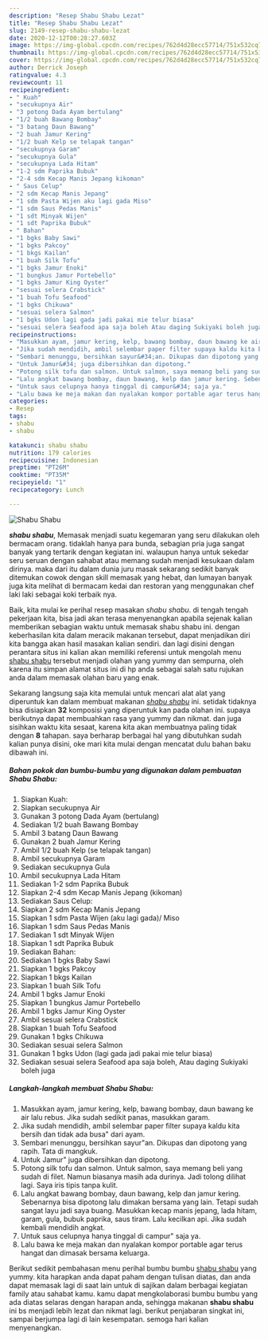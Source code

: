 ```yaml
---
description: "Resep Shabu Shabu Lezat"
title: "Resep Shabu Shabu Lezat"
slug: 2149-resep-shabu-shabu-lezat
date: 2020-12-12T00:28:27.603Z
image: https://img-global.cpcdn.com/recipes/762d4d28ecc57714/751x532cq70/shabu-shabu-foto-resep-utama.jpg
thumbnail: https://img-global.cpcdn.com/recipes/762d4d28ecc57714/751x532cq70/shabu-shabu-foto-resep-utama.jpg
cover: https://img-global.cpcdn.com/recipes/762d4d28ecc57714/751x532cq70/shabu-shabu-foto-resep-utama.jpg
author: Derrick Joseph
ratingvalue: 4.3
reviewcount: 11
recipeingredient:
- " Kuah"
- "secukupnya Air"
- "3 potong Dada Ayam bertulang"
- "1/2 buah Bawang Bombay"
- "3 batang Daun Bawang"
- "2 buah Jamur Kering"
- "1/2 buah Kelp se telapak tangan"
- "secukupnya Garam"
- "secukupnya Gula"
- "secukupnya Lada Hitam"
- "1-2 sdm Paprika Bubuk"
- "2-4 sdm Kecap Manis Jepang kikoman"
- " Saus Celup"
- "2 sdm Kecap Manis Jepang"
- "1 sdm Pasta Wijen aku lagi gada Miso"
- "1 sdm Saus Pedas Manis"
- "1 sdt Minyak Wijen"
- "1 sdt Paprika Bubuk"
- " Bahan"
- "1 bgks Baby Sawi"
- "1 bgks Pakcoy"
- "1 bkgs Kailan"
- "1 buah Silk Tofu"
- "1 bgks Jamur Enoki"
- "1 bungkus Jamur Portebello"
- "1 bgks Jamur King Oyster"
- "sesuai selera Crabstick"
- "1 buah Tofu Seafood"
- "1 bgks Chikuwa"
- "sesuai selera Salmon"
- "1 bgks Udon lagi gada jadi pakai mie telur biasa"
- "sesuai selera Seafood apa saja boleh Atau daging Sukiyaki boleh juga"
recipeinstructions:
- "Masukkan ayam, jamur kering, kelp, bawang bombay, daun bawang ke air lalu rebus. Jika sudah sedikit panas, masukkan garam."
- "Jika sudah mendidih, ambil selembar paper filter supaya kaldu kita bersih dan tidak ada busa&#34; dari ayam."
- "Sembari menunggu, bersihkan sayur&#34;an. Dikupas dan dipotong yang rapih. Tata di mangkuk."
- "Untuk Jamur&#34; juga dibersihkan dan dipotong."
- "Potong silk tofu dan salmon. Untuk salmon, saya memang beli yang sudah di filet. Namun biasanya masih ada durinya. Jadi tolong dilihat lagi. Saya iris tipis tanpa kulit."
- "Lalu angkat bawang bombay, daun bawang, kelp dan jamur kering. Sebenarnya bisa dipotong lalu dimakan bersama yang lain. Tetapi sudah sangat layu jadi saya buang. Masukkan kecap manis jepang, lada hitam, garam, gula, bubuk paprika, saus tiram. Lalu kecilkan api. Jika sudah kembali mendidih angkat."
- "Untuk saus celupnya hanya tinggal di campur&#34; saja ya."
- "Lalu bawa ke meja makan dan nyalakan kompor portable agar terus hangat dan dimasak bersama keluarga."
categories:
- Resep
tags:
- shabu
- shabu

katakunci: shabu shabu 
nutrition: 179 calories
recipecuisine: Indonesian
preptime: "PT26M"
cooktime: "PT35M"
recipeyield: "1"
recipecategory: Lunch

---
```



![Shabu Shabu](https://img-global.cpcdn.com/recipes/762d4d28ecc57714/751x532cq70/shabu-shabu-foto-resep-utama.jpg)

<b><i>shabu shabu</i></b>, Memasak menjadi suatu kegemaran yang seru dilakukan oleh bermacam orang. tidaklah hanya para bunda, sebagian pria juga sangat banyak yang tertarik dengan kegiatan ini. walaupun hanya untuk sekedar seru seruan dengan sahabat atau memang sudah menjadi kesukaan dalam dirinya. maka dari itu dalam dunia juru masak sekarang sedikit banyak ditemukan cowok dengan skill memasak yang hebat, dan lumayan banyak juga kita melihat di bermacam kedai dan restoran yang menggunakan chef laki laki sebagai koki terbaik nya.

Baik, kita mulai ke perihal resep masakan <i>shabu shabu</i>. di tengah tengah pekerjaan kita, bisa jadi akan terasa menyenangkan apabila sejenak kalian memberikan sebagian waktu untuk memasak shabu shabu ini. dengan keberhasilan kita dalam meracik makanan tersebut, dapat menjadikan diri kita bangga akan hasil masakan kalian sendiri. dan lagi disini dengan perantara situs ini kalian akan memiliki referensi untuk mengolah menu <u>shabu shabu</u> tersebut menjadi olahan yang yummy dan sempurna, oleh karena itu simpan alamat situs ini di hp anda sebagai salah satu rujukan anda dalam memasak olahan baru yang enak.




Sekarang langsung saja kita memulai untuk mencari alat alat yang diperuntuk kan dalam membuat makanan <u><i>shabu shabu</i></u> ini. setidak tidaknya bisa disiapkan <b>32</b> komposisi yang diperuntuk kan pada olahan ini. supaya berikutnya dapat membuahkan rasa yang yummy dan nikmat. dan juga sisihkan waktu kita sesaat, karena kita akan membuatnya paling tidak dengan <b>8</b> tahapan. saya berharap berbagai hal yang dibutuhkan sudah kalian punya disini, oke mari kita mulai dengan mencatat dulu bahan baku dibawah ini.

<!--inarticleads1-->

##### Bahan pokok dan bumbu-bumbu yang digunakan dalam pembuatan Shabu Shabu:

1. Siapkan  Kuah:
1. Siapkan secukupnya Air
1. Gunakan 3 potong Dada Ayam (bertulang)
1. Sediakan 1/2 buah Bawang Bombay
1. Ambil 3 batang Daun Bawang
1. Gunakan 2 buah Jamur Kering
1. Ambil 1/2 buah Kelp (se telapak tangan)
1. Ambil secukupnya Garam
1. Sediakan secukupnya Gula
1. Ambil secukupnya Lada Hitam
1. Sediakan 1-2 sdm Paprika Bubuk
1. Siapkan 2-4 sdm Kecap Manis Jepang (kikoman)
1. Sediakan  Saus Celup:
1. Siapkan 2 sdm Kecap Manis Jepang
1. Siapkan 1 sdm Pasta Wijen (aku lagi gada)/ Miso
1. Siapkan 1 sdm Saus Pedas Manis
1. Sediakan 1 sdt Minyak Wijen
1. Siapkan 1 sdt Paprika Bubuk
1. Sediakan  Bahan:
1. Sediakan 1 bgks Baby Sawi
1. Siapkan 1 bgks Pakcoy
1. Siapkan 1 bkgs Kailan
1. Siapkan 1 buah Silk Tofu
1. Ambil 1 bgks Jamur Enoki
1. Siapkan 1 bungkus Jamur Portebello
1. Ambil 1 bgks Jamur King Oyster
1. Ambil sesuai selera Crabstick
1. Siapkan 1 buah Tofu Seafood
1. Gunakan 1 bgks Chikuwa
1. Sediakan sesuai selera Salmon
1. Gunakan 1 bgks Udon (lagi gada jadi pakai mie telur biasa)
1. Sediakan sesuai selera Seafood apa saja boleh, Atau daging Sukiyaki boleh juga




<!--inarticleads2-->

##### Langkah-langkah membuat Shabu Shabu:

1. Masukkan ayam, jamur kering, kelp, bawang bombay, daun bawang ke air lalu rebus. Jika sudah sedikit panas, masukkan garam.
1. Jika sudah mendidih, ambil selembar paper filter supaya kaldu kita bersih dan tidak ada busa&#34; dari ayam.
1. Sembari menunggu, bersihkan sayur&#34;an. Dikupas dan dipotong yang rapih. Tata di mangkuk.
1. Untuk Jamur&#34; juga dibersihkan dan dipotong.
1. Potong silk tofu dan salmon. Untuk salmon, saya memang beli yang sudah di filet. Namun biasanya masih ada durinya. Jadi tolong dilihat lagi. Saya iris tipis tanpa kulit.
1. Lalu angkat bawang bombay, daun bawang, kelp dan jamur kering. Sebenarnya bisa dipotong lalu dimakan bersama yang lain. Tetapi sudah sangat layu jadi saya buang. Masukkan kecap manis jepang, lada hitam, garam, gula, bubuk paprika, saus tiram. Lalu kecilkan api. Jika sudah kembali mendidih angkat.
1. Untuk saus celupnya hanya tinggal di campur&#34; saja ya.
1. Lalu bawa ke meja makan dan nyalakan kompor portable agar terus hangat dan dimasak bersama keluarga.




Berikut sedikit pembahasan menu perihal bumbu bumbu <u>shabu shabu</u> yang yummy. kita harapkan anda dapat paham dengan tulisan diatas, dan anda dapat memasak lagi di saat lain untuk di sajikan dalam berbagai kegiatan family atau sahabat kamu. kamu dapat mengkolaborasi bumbu bumbu yang ada diatas selaras dengan harapan anda, sehingga makanan <b>shabu shabu</b> ini bs menjadi lebih lezat dan nikmat lagi. berikut penjabaran singkat ini, sampai berjumpa lagi di lain kesempatan. semoga hari kalian menyenangkan.
